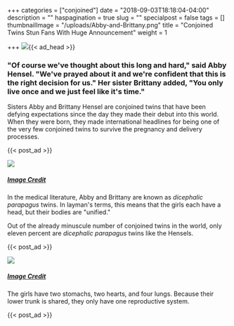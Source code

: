 +++
categories = ["conjoined"]
date = "2018-09-03T18:18:04-04:00"
description = ""
haspagination = true
slug = ""
specialpost = false
tags = []
thumbnailImage = "/uploads/Abby-and-Brittany.png"
title = "Conjoined Twins Stun Fans With Huge Announcement"
weight = 1

+++
![](/uploads/Abby-and-Brittany.png){{< ad_head >}}

### "Of course we've thought about this long and hard," said Abby Hensel. "We've prayed about it and we're confident that this is the right decision for us." Her sister Brittany added, "You only live once and we just feel like it's time."

Sisters Abby and Brittany Hensel are conjoined twins that have been defying expectations since the day they made their debut into this world. When they were born, they made international headlines for being one of the very few conjoined twins to survive the pregnancy and delivery processes.

{{< post_ad >}}

[![](http://brainsation.com/wp-content/uploads/2018/07/a-23-1-1-1.jpg)](http://brainsation.com/wp-content/uploads/2018/07/a-23-1-1-1.jpg)

##### [_Image Credit_](https://goo.gl/images/eqqMHf)

In the medical literature, Abby and Brittany are known as _dicephalic parapagus_ twins. In layman's terms, this means that the girls each have a head, but their bodies are "unified."

Out of the already minuscule number of conjoined twins in the world, only eleven percent are _dicephalic parapagus_ twins like the Hensels.

{{< post_ad >}}

[![](http://brainsation.com/wp-content/uploads/2018/07/b-21-1-1-1.jpg)](http://brainsation.com/wp-content/uploads/2018/07/b-21-1-1-1.jpg)

##### [_Image Credit_](https://goo.gl/images/Dj5STs)

The girls have two stomachs, two hearts, and four lungs. Because their lower trunk is shared, they only have one reproductive system.

{{< post_ad >}}